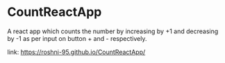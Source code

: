 # CountReactApp

A react app which counts the number by increasing by +1 and decreasing by -1 as per input on button + and - respectively.

link: https://roshni-95.github.io/CountReactApp/
